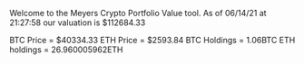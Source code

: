Welcome to the Meyers Crypto Portfolio Value tool. 
As of 06/14/21 at 21:27:58 our valuation is $112684.33 

BTC Price = $40334.33
 ETH Price = $2593.84
BTC Holdings = 1.06BTC
 ETH holdings = 26.960005962ETH 
